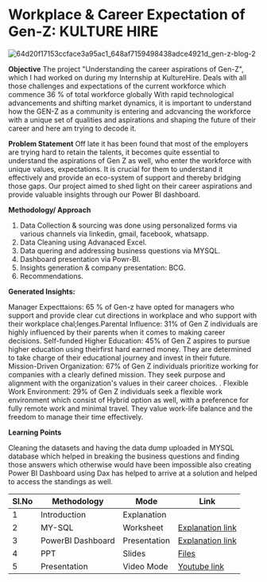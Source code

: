 # Workplace & Career Expectation of Gen-Z: KULTURE HIRE 


![64d20f17153ccface3a95ac1_648af7159498438adce4921d_gen-z-blog-2](https://github.com/V-Vibee/Data-Analyst-Internship/assets/91024678/43bb6f60-aeff-4fcf-bb78-01601d480607)






**Objective**
The project "Understanding the career aspirations of Gen-Z", which I had worked on during my Internship at KultureHire. Deals with all those challenges and expectations of the current workforce which commence 36 % of total workforce globally With rapid technological advancements and shifting market dynamics, it is important to understand how the GEN-Z as a community is entering and adcvancing the workforce with a unique set of qualities and aspirations and shaping the future of their career and here am trying to decode it.


**Problem Statement**
Off late it has been found that most of the  employers are trying hard to retain the talents, it becomes quite essential to understand the aspirations of Gen Z as well, who enter the workforce with unique values, expectations. It is crucial for them to understand it effectively and provide an eco-system of support and thereby bridging those gaps. Our project aimed to shed light on their career aspirations and provide valuable insights through our Power BI dashboard.


**Methodology/ Approach**
1. Data Collection & sourcing was done using personalized forms via various channels via linkedin, gmail, facebook, whatsapp.
2. Data Cleaning using Advanaced Excel.
3. Data quering  and addressing business questions via MYSQL.
4. Dashboard presentation via Powr-BI.
5. Insights generation & company presentation: BCG.
6. Recommendations.
   
**Generated Insights:**

Manager Expecttaions: 65 % of Gen-z have opted for managers who support and provide clear cut directions in workplace and who support with their workplace chal;lenges.Parental Influence: 31% of Gen Z individuals are highly influenced by their parents when it comes to making career decisions. Self-funded Higher Education: 45% of Gen Z aspires to pursue higher education using theirfirst hard earned money. They are determined to take charge of their educational journey and invest in their future. Mission-Driven Organization: 67% of Gen Z individuals prioritize working for companies with a clearly defined mission. They seek purpose and alignment with the organization's values in their career choices. . Flexible Work Environment: 29% of Gen Z individuals seek a flexible work environment which consist of Hybrid option as well, with a preference for fully remote work and minimal travel. They value work-life balance and the freedom to manage their time effectively.

**Learning Points**

Cleaning the datasets and having the data dump uploaded in MYSQL database which helped in breaking the business questions and finding those answers which otherwise would have been impossible also creating Power BI  Dashboard using Dax has helped to arrive at a solution and helped to access the standings as well.



| Sl.No| Methodology| Mode| Link|
|-|-|-|-|
|1| Introduction | Explanation |[ ](-)
|2| MY-SQL | Worksheet |[ Explanation link](https://github.com/V-Vibee/Data-Analyst-Internship/tree/main/sql)
|3| PowerBI Dashboard | Presentation |[ Explanation link](https://github.com/V-Vibee/Data-Analyst-Internship/tree/main/Powerbi)
|4| PPT | Slides |[ Files](https://github.com/V-Vibee/Data-Analyst-Internship/blob/main/Career-Aspirations-_-Workplace-Expectation-of-Gen-Z.pptm-_1_%20(1).ppt)
|5| Presentation  | Video Mode |[Youtube link ](https://www.youtube.com/watch?app=desktop&v=rwX7PMjHn20)
